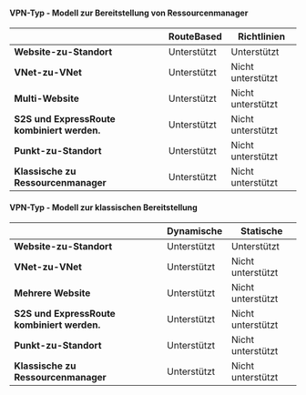 #### <a name="vpn-type---resource-manager-deployment-model"></a>VPN-Typ - Modell zur Bereitstellung von Ressourcenmanager

|      | **RouteBased**    | **Richtlinien** |
|-----------------------------------|-------------|------------------|
| **Website-zu-Standort**                  | Unterstützt   | Unterstützt        |
| **VNet-zu-VNet**                  | Unterstützt   | Nicht unterstützt    |
| **Multi-Website**                    | Unterstützt   | Nicht unterstützt    |
| **S2S und ExpressRoute kombiniert werden.**  | Unterstützt   | Nicht unterstützt    |
| **Punkt-zu-Standort**                 | Unterstützt   | Nicht unterstützt    |
| **Klassische zu Ressourcenmanager**   | Unterstützt   | Nicht unterstützt    |


#### <a name="vpn-type---classic-deployment-model"></a>VPN-Typ - Modell zur klassischen Bereitstellung


|       | **Dynamische**        | **Statische**   |
|---------------------------------------------|--------------|--------------|
| **Website-zu-Standort**                            | Unterstützt    | Unterstützt      |
| **VNet-zu-VNet**                            | Unterstützt    | Nicht unterstützt  |
| **Mehrere Website**                              | Unterstützt    | Nicht unterstützt  |
| **S2S und ExpressRoute kombiniert werden.**            | Unterstützt    | Nicht unterstützt  |
| **Punkt-zu-Standort**                           | Unterstützt    | Nicht unterstützt  |
| **Klassische zu Ressourcenmanager**             | Unterstützt    | Nicht unterstützt  |